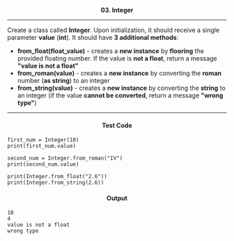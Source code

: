 <p align="center">
<strong>
03. Integer
</strong>
</p>

________________________________________________________

<p align="left">

Create a class called **Integer**. Upon initialization, it should receive a single parameter **value** (**int**). It should have **3 additional methods**:
- **from_float(float_value)** - creates a **new instance** by **flooring** the provided floating number. If the value is **not a float**, return a message **"value is not a float"**
- **from_roman(value)** - creates a **new instance** by converting the **roman** number (**as string**) to an integer
- **from_string(value)** - creates a **new instance** by converting the **string** to an integer (if the value **cannot be converted**, return a message **"wrong type"**)
</p>

_____________________________________________________________

<h4 align="center">Test Code</h4>

```Pyton
first_num = Integer(10)
print(first_num.value)

second_num = Integer.from_roman("IV")
print(second_num.value)

print(Integer.from_float("2.6"))
print(Integer.from_string(2.6))
```

<h4 align="center">Output</h4>

```
10
4
value is not a float
wrong type
```